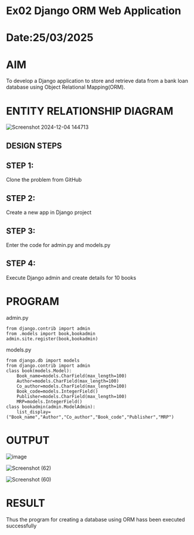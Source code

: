 # Ex02 Django ORM Web Application
# Date:25/03/2025
# AIM
To develop a Django application to store and retrieve data from a bank loan database using Object Relational Mapping(ORM).

# ENTITY RELATIONSHIP DIAGRAM
![Screenshot 2024-12-04 144713](https://github.com/user-attachments/assets/72ecffd9-9d9b-4f19-8756-af8c6a320e35)

## DESIGN STEPS
## STEP 1:
Clone the problem from GitHub

## STEP 2:
Create a new app in Django project

## STEP 3:
Enter the code for admin.py and models.py

## STEP 4:
Execute Django admin and create details for 10 books

# PROGRAM

admin.py
~~~
from django.contrib import admin
from .models import book,bookadmin
admin.site.register(book,bookadmin)
~~~

models.py
~~~
from django.db import models
from django.contrib import admin
class book(models.Model):
    Book_name=models.CharField(max_length=100)
    Author=models.CharField(max_length=100)
    Co_author=models.CharField(max_length=100)
    Book_code=models.IntegerField()
    Publisher=models.CharField(max_length=100)
    MRP=models.IntegerField()
class bookadmin(admin.ModelAdmin):
    list_display=("Book_name","Author","Co_author","Book_code","Publisher","MRP")
~~~

# OUTPUT
![image](https://github.com/user-attachments/assets/e4cd64d0-4102-402e-a355-fc27992200b4)

![Screenshot (62)](https://github.com/user-attachments/assets/fe550d54-8c83-4e14-931e-b450c1b9ba26)

![Screenshot (60)](https://github.com/user-attachments/assets/d66affd9-b148-4c38-8a94-7b32b756cb99)


# RESULT
Thus the program for creating a database using ORM hass been executed successfully
